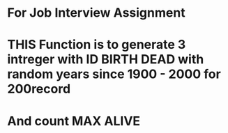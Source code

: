 # For Job Interview Assignment
# THIS Function is to generate 3 intreger with ID BIRTH DEAD with random years since 1900 - 2000 for 200record
# And count MAX ALIVE
